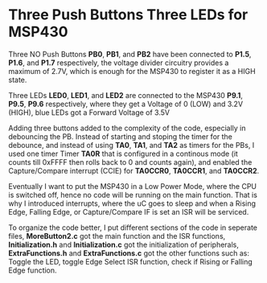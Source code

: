 # Three Push Buttons Three LEDs for MSP430

Three NO Push Buttons **PB0**, **PB1**, and **PB2** have been connected to **P1.5**, **P1.6**, and **P1.7** respectively, the voltage divider circuitry provides a maximum of 2.7V, which is enough for the MSP430 to register it as a HIGH state.

Three LEDs **LED0**, **LED1**, and **LED2** are connected to the MSP430 **P9.1**, **P9.5**, **P9.6** respectively, where they get a Voltage of 0 (LOW) and 3.2V (HIGH), blue LEDs got a Forward Voltage of 3.5V

Adding three buttons added to the complexity of the code, especially in debouncing the PB. Instead of starting and stoping the timer for the debounce, and instead of using **TA0**, **TA1**, and **TA2** as timers for the PBs, I used one timer Timer **TA0R** that is configured in a continous mode (it counts till 0xFFFF then rolls back to 0 and counts again), and enabled the Capture/Compare interrupt (CCIE) for **TA0CCR0**, **TA0CCR1**, and **TA0CCR2**.

Eventually I want to put the MSP430 in a Low Power Mode, where the CPU is switched off, hence no code will be running on the main function. That is why I introduced interrupts, where the uC goes to sleep and when a Rising Edge, Falling Edge, or Capture/Compare IF is set an ISR will be serviced.

To organize the code better, I put different sections of the code in seperate files, **MoreButton2.c** got the main function and the ISR functions, **Initialization.h** and **Initialization.c** got the initialization of peripherals, **ExtraFunctions.h** and **ExtraFunctions.c** got the other functions such as: Toggle the LED, toggle Edge Select ISR function, check if Rising or Falling Edge function.
